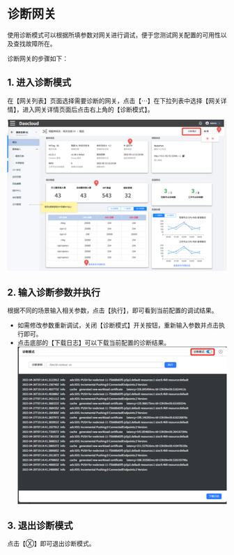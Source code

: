 # 诊断网关

使用诊断模式可以根据所填参数对网关进行调试，便于您测试网关配置的可用性以及查找故障所在。

诊断网关的步骤如下：

## 1. 进入诊断模式

在【网关列表】页面选择需要诊断的网关，点击【⋯】在下拉列表中选择【网关详情】，进入网关详情页面后点击右上角的【诊断模式】。

![进入诊断模式](imgs/diagnosis-enter.png)

## 2. 输入诊断参数并执行

根据不同的场景输入相关参数，点击【执行】，即可看到当前配置的调试结果。

- 如需修改参数重新调试，关闭【诊断模式】开关按钮，重新输入参数并点击执行即可。
- 点击底部的【下载日志】可以下载当前配置的诊断结果。
![进行诊断](imgs/diagnosis-do-it.png)

## 3. 退出诊断模式

点击【Ⓧ】即可退出诊断模式。
